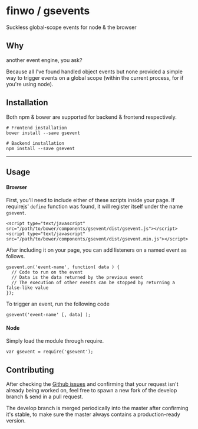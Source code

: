 # finwo / gsevents

Suckless global-scope events for node & the browser

## Why

another event engine, you ask?

Because all I've found handled object events but none provided a simple way to trigger events on a global scope (within the current process, for if you're using node).

## Installation

Both npm & bower are supported for backend & frontend respectively.

```
# Frontend installation
bower install --save gsevent

# Backend installation
npm install --save gsevent
```

---

## Usage

#### Browser

First, you'll need to include either of these scripts inside your page. If requirejs' `define` function was found, it will register itself under the name `gsevent`.

```
<script type="text/javascript" src="/path/to/bower/components/gsevent/dist/gsevent.js"></script>
<script type="text/javascript" src="/path/to/bower/components/gsevent/dist/gsevent.min.js"></script>
```

After including it on your page, you can add listeners on a named event as follows.

```
gsevent.on('event-name', function( data ) {
  // Code to run on the event
  // Data is the data returned by the previous event
  // The execution of other events can be stopped by returning a false-like value
});
```

To trigger an event, run the following code

```
gsevent('event-name' [, data] );
```

#### Node

Simply load the module through require.

```
var gsevent = require('gsevent');
```

## Contributing

After checking the [Github issues](https://github.com/finwo/node-global-scope-events/issues) and confirming that your request isn't already being worked on, feel free to spawn a new fork of the develop branch & send in a pull request.

The develop branch is merged periodically into the master after confirming it's stable, to make sure the master always contains a production-ready version.
